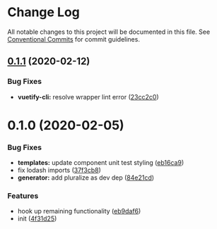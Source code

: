 # Change Log

All notable changes to this project will be documented in this file.
See [Conventional Commits](https://conventionalcommits.org) for commit guidelines.

## [0.1.1](https://github.com/vuetifyjs/vue-cli-plugin-vuetify/compare/vue-cli-plugin-vuetify-cli@0.1.0...vue-cli-plugin-vuetify-cli@0.1.1) (2020-02-12)


### Bug Fixes

* **vuetify-cli:** resolve wrapper lint error ([23cc2c0](https://github.com/vuetifyjs/vue-cli-plugin-vuetify/commit/23cc2c06ab8ccc037232b8cbdd0d947124d080ec))





# 0.1.0 (2020-02-05)


### Bug Fixes

* **templates:** update component unit test styling ([eb16ca9](https://github.com/vuetifyjs/vue-cli-plugin-vuetify/commit/eb16ca9cd748608a7b2eaedcb0a0d969089daf0d))
* fix lodash imports ([37f3cb8](https://github.com/vuetifyjs/vue-cli-plugin-vuetify/commit/37f3cb872c95351b9eab61b397c5aa7a481cb4fb))
* **generator:** add pluralize as dev dep ([84e21cd](https://github.com/vuetifyjs/vue-cli-plugin-vuetify/commit/84e21cd72368249ebd28548093ecf4a930170e31))


### Features

* hook up remaining functionality ([eb9daf6](https://github.com/vuetifyjs/vue-cli-plugin-vuetify/commit/eb9daf60238d6243adb868dfc091617a6cfe53ce))
* init ([4f31d25](https://github.com/vuetifyjs/vue-cli-plugin-vuetify/commit/4f31d2505ed48edcaa96ce83721287d80c05b49f))
